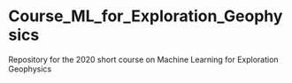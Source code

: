 # Course_ML_for_Exploration_Geophysics
 Repository for the 2020 short course on Machine Learning for Exploration Geophysics
